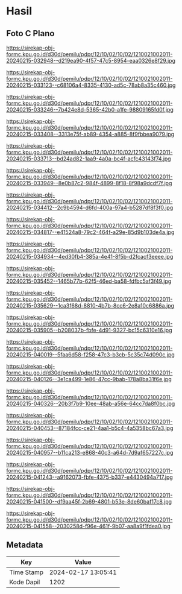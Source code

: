 # Hasil

## Foto C Plano

https://sirekap-obj-formc.kpu.go.id/d30d/pemilu/pdpr/12/10/02/10/02/1210021002011-20240215-032948--d219ea90-4f57-47c5-8954-eaa0326e8f29.jpg

https://sirekap-obj-formc.kpu.go.id/d30d/pemilu/pdpr/12/10/02/10/02/1210021002011-20240215-033123--c68106a4-8335-4130-ad5c-78ab8a35c460.jpg

https://sirekap-obj-formc.kpu.go.id/d30d/pemilu/pdpr/12/10/02/10/02/1210021002011-20240215-033246--7b424e8d-5365-42b0-a1fe-98809165fd0f.jpg

https://sirekap-obj-formc.kpu.go.id/d30d/pemilu/pdpr/12/10/02/10/02/1210021002011-20240215-033408--3313e75f-ab89-4354-a885-8f9fbbea9079.jpg

https://sirekap-obj-formc.kpu.go.id/d30d/pemilu/pdpr/12/10/02/10/02/1210021002011-20240215-033713--bd24ad82-1aa9-4a0a-bc4f-acfc43143f74.jpg

https://sirekap-obj-formc.kpu.go.id/d30d/pemilu/pdpr/12/10/02/10/02/1210021002011-20240215-033949--8e0b87c2-984f-4899-8f18-8f98a9dcdf7f.jpg

https://sirekap-obj-formc.kpu.go.id/d30d/pemilu/pdpr/12/10/02/10/02/1210021002011-20240215-034412--2c9b4594-d6fd-400a-97a4-b5287df8f3f0.jpg

https://sirekap-obj-formc.kpu.go.id/d30d/pemilu/pdpr/12/10/02/10/02/1210021002011-20240215-034817--e41524a8-79c2-464f-a29e-85d9b103de4a.jpg

https://sirekap-obj-formc.kpu.go.id/d30d/pemilu/pdpr/12/10/02/10/02/1210021002011-20240215-034934--4ed30fb4-385a-4e41-8f5b-d2fcacf3eeee.jpg

https://sirekap-obj-formc.kpu.go.id/d30d/pemilu/pdpr/12/10/02/10/02/1210021002011-20240215-035452--1465b77b-62f5-46ed-ba58-fdfbc5af3f49.jpg

https://sirekap-obj-formc.kpu.go.id/d30d/pemilu/pdpr/12/10/02/10/02/1210021002011-20240215-035629--1ca3f68d-8810-4b7b-8cc6-2e8a10c6886a.jpg

https://sirekap-obj-formc.kpu.go.id/d30d/pemilu/pdpr/12/10/02/10/02/1210021002011-20240215-035905--b208037b-fbfe-4d91-9327-bc15c6310e16.jpg

https://sirekap-obj-formc.kpu.go.id/d30d/pemilu/pdpr/12/10/02/10/02/1210021002011-20240215-040019--5faa6d58-f258-47c3-b3cb-5c35c74d090c.jpg

https://sirekap-obj-formc.kpu.go.id/d30d/pemilu/pdpr/12/10/02/10/02/1210021002011-20240215-040126--3e1ca499-1e86-47cc-9bab-178a8ba31f6e.jpg

https://sirekap-obj-formc.kpu.go.id/d30d/pemilu/pdpr/12/10/02/10/02/1210021002011-20240215-040326--20b3f7b9-10ee-48ab-a56e-64cc7da8f0bc.jpg

https://sirekap-obj-formc.kpu.go.id/d30d/pemilu/pdpr/12/10/02/10/02/1210021002011-20240215-040453--87184fcc-ce21-4aa1-b5c4-4a5358bc67a3.jpg

https://sirekap-obj-formc.kpu.go.id/d30d/pemilu/pdpr/12/10/02/10/02/1210021002011-20240215-040957--b11ca213-e868-40c3-a64d-7d9af657227c.jpg

https://sirekap-obj-formc.kpu.go.id/d30d/pemilu/pdpr/12/10/02/10/02/1210021002011-20240215-041243--a9162073-fbfe-4375-b337-e4430494a717.jpg

https://sirekap-obj-formc.kpu.go.id/d30d/pemilu/pdpr/12/10/02/10/02/1210021002011-20240215-041500--df9aa45f-2b69-4801-b53e-8de60baf17c8.jpg

https://sirekap-obj-formc.kpu.go.id/d30d/pemilu/pdpr/12/10/02/10/02/1210021002011-20240215-041558--2030258d-f96e-461f-9b07-aa8a9f1fdea0.jpg


## Metadata

| Key        | Value               |
| ---------- | ------------------- |
| Time Stamp | 2024-02-17 13:05:41 |
| Kode Dapil | 1202                |




